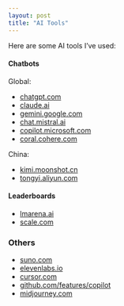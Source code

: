 ```yaml
---
layout: post  
title: "AI Tools"  
---
```


Here are some AI tools I’ve used:

#### Chatbots

Global:

- [chatgpt.com](http://chatgpt.com)
- [claude.ai](https://claude.ai)
- [gemini.google.com](https://gemini.google.com)
- [chat.mistral.ai](https://chat.mistral.ai)
- [copilot.microsoft.com](https://copilot.microsoft.com)
- [coral.cohere.com](https://coral.cohere.com)

China:

- [kimi.moonshot.cn](https://kimi.moonshot.cn)
- [tongyi.aliyun.com](https://tongyi.aliyun.com)

#### Leaderboards

- [lmarena.ai](https://lmarena.ai/?leaderboard)
- [scale.com](https://scale.com/leaderboard)

### Others

- [suno.com](https://suno.com)
- [elevenlabs.io](https://elevenlabs.io)
- [cursor.com](https://www.cursor.com)
- [github.com/features/copilot](https://github.com/features/copilot)
- [midjourney.com](https://www.midjourney.com)

